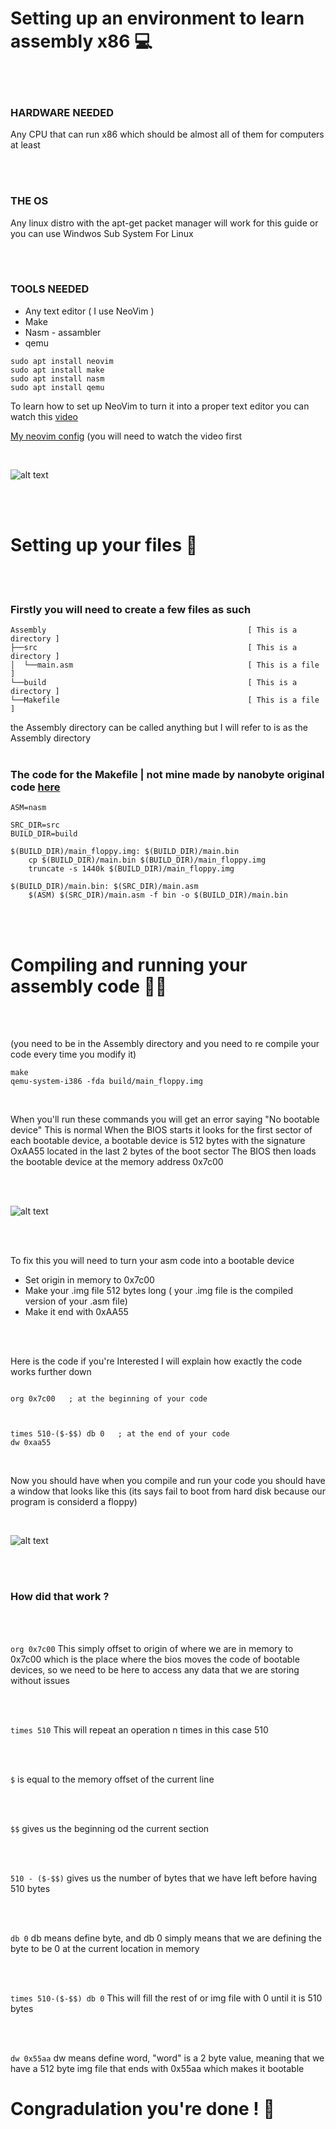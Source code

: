 # Setting up an environment to learn assembly x86 💻
<br />
<br />

 ### **HARDWARE NEEDED**

Any CPU that can run x86 which should be almost all of them for computers at least

<br />
<br />

### **THE OS**

Any linux distro with the apt-get packet manager will work for this guide or you can use Windwos Sub System For Linux



<br />
<br />

### **TOOLS NEEDED** 

- Any text editor ( I use NeoVim )
- Make
- Nasm - assambler
- qemu

```
sudo apt install neovim
sudo apt install make
sudo apt install nasm
sudo apt install qemu
```

To learn how to set up NeoVim to turn it into a proper text editor you can watch this [video](https://www.youtube.com/watch?v=JWReY93Vl6g&t=807s&ab_channel=NeuralNine)

[My neovim config](https://github.com/JacobJohnson089/Nvim-config) (you will need to watch the video first

<br />

![alt text](https://i.imgur.com/OOxZN0t.png)


<br />
<br />

# Setting up your files  📁

<br />
<br />

 
### Firstly you will need to create a few files as such


```
Assembly                                             [ This is a directory ] 
├──src                                               [ This is a directory ]                                             
│  └──main.asm                                       [ This is a file      ]
└──build                                             [ This is a directory ]                                                   
└──Makefile                                          [ This is a file      ]
```
the Assembly directory can be called anything but I will refer to is as the Assembly directory <br /> <br />

### The code for the Makefile | not mine made by nanobyte original code [here](https://github.com/nanobyte-dev/nanobyte_os/blob/Part1/Makefile)

```
ASM=nasm

SRC_DIR=src
BUILD_DIR=build

$(BUILD_DIR)/main_floppy.img: $(BUILD_DIR)/main.bin
    cp $(BUILD_DIR)/main.bin $(BUILD_DIR)/main_floppy.img
    truncate -s 1440k $(BUILD_DIR)/main_floppy.img
    
$(BUILD_DIR)/main.bin: $(SRC_DIR)/main.asm
    $(ASM) $(SRC_DIR)/main.asm -f bin -o $(BUILD_DIR)/main.bin
```

<br />
<br />

 
# Compiling and running your assembly code 🏃‍♂️

<br />
<br />

(you need to be in the Assembly directory and you need to re compile your code every time you modify it)
```
make
qemu-system-i386 -fda build/main_floppy.img
```
<br />

When you'll run these commands you will get an error saying "No bootable device" This is normal
When the BIOS starts it looks for the first sector of each bootable device, a bootable device is 512 bytes with the signature OxAA55 located in the last 2 bytes of the boot sector
The BIOS then loads the bootable device at the memory address 0x7c00

<br />
<br />

![alt text](https://i.imgur.com/2tAtw5s.png)

<br />
<br />

To fix this you will need to turn your asm code into a bootable device 

- Set origin in memory to 0x7c00
- Make your .img file 512 bytes long  ( your .img file is the compiled version of your .asm file)
- Make it end with 0xAA55

<br />
<br />

Here is the code if you're Interested I will explain how exactly the code works further down

```

org 0x7c00   ; at the beginning of your code



times 510-($-$$) db 0   ; at the end of your code
dw 0xaa55     

```

<br />

Now you should have when you compile and run your code you should have a window that looks like this (its says fail to boot from hard disk because our program is considerd a floppy)

<br />

![alt text](https://i.imgur.com/JgsTL5t.png)

<br />
<br />

### How did that work ?

<br />
<br />

``` org 0x7c00 ``` This simply offset to origin of where we are in memory to 0x7c00 which is the place where the bios moves the code of bootable devices, so we need to be here to access any data that we are storing without issues 

<br />
<br />

``` times 510 ``` This will repeat an operation n times in this case 510

<br />
<br />

``` $ ```    is equal to the memory offset of the current line 

<br />
<br />

```$$``` gives us the beginning od the current section

<br />
<br />

``` 510 - ($-$$) ``` gives us the number of bytes that we have left before having 510 bytes

<br />
<br />

``` db 0 ``` db means define byte, and db 0 simply means that we are defining the byte to be 0 at the current location in memory

<br />
<br />

``` times 510-($-$$) db 0 ``` This will fill the rest of or img file with 0 until it is 510 bytes

<br />
<br />

``` dw 0x55aa ```  dw means define word, "word" is a 2 byte value, meaning that we have a 512 byte img file that ends with 0x55aa which makes it bootable


# Congradulation you're done ! 🎉















